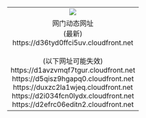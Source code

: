 ﻿<table>
  <tr></tr>
  <tr><td colspan=2 align=center><img src="https://d36tyd0ffci5uv.cloudfront.net/Up/oGate.jpg" /></td></tr>
  <tr><td colspan=2 align=center>网门动态网址<br/>(最新)
<br>https://d36tyd0ffci5uv.cloudfront.net
<br/><br/>(以下网址可能失效)
<br>https://d1avzvmqf7tgur.cloudfront.net
<br>https://d5qisz9hgapq0.cloudfront.net
<br>https://duxzc2la1wjeq.cloudfront.net
<br>https://d2i034fcn0lydx.cloudfront.net
<br>https://d2efrc06editn2.cloudfront.net
    </td>
  </tr>
</table>
